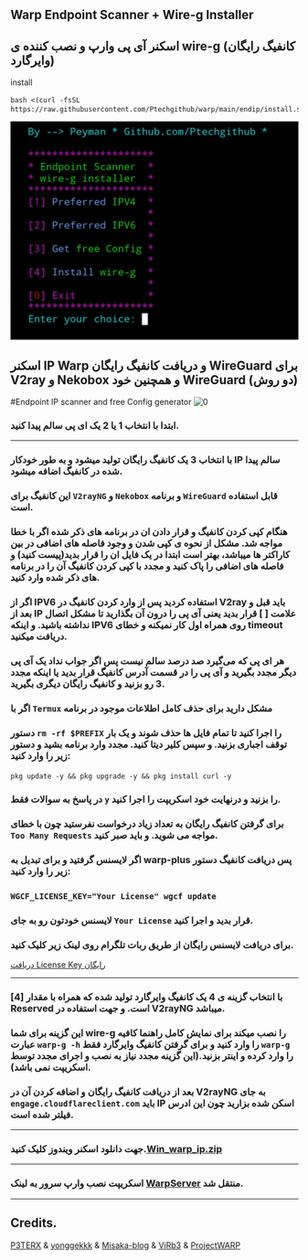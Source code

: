 ## Warp Endpoint Scanner + Wire-g Installer

## اسکنر آی پی وارپ و نصب کننده ی wire-g (کانفیگ رایگان وایرگارد)
install
```
bash <(curl -fsSL https://raw.githubusercontent.com/Ptechgithub/warp/main/endip/install.sh)
```
![16](https://raw.githubusercontent.com/Ptechgithub/configs/main/media/16.jpg)


## اسکنر IP Warp و دریافت کانفیگ رایگان WireGuard برای V2ray و Nekobox و همچنين خود WireGuard  (دو روش)

#Endpoint IP scanner and free Config generator
![0](https://raw.githubusercontent.com/Ptechgithub/configs/main/media/line.gif)
### ابتدا با انتخاب 1 یا 2 یک ای پی سالم پیدا کنید.
---
### با انتخاب 3 یک کانفیگ رایگان تولید میشود و به طور خودکار IP سالم  پیدا شده در کانفیگ اضافه میشود.
### این کانفیگ برای `V2rayNG` و `Nekobox` و برنامه `WireGuard` قابل استفاده است.
### هنگام کپی کردن کانفیگ و قرار دادن ان در برنامه های ذکر شده اگر با خطا مواجه شد. مشکل از نحوه ی کپی شدن و وجود فاصله های اضافی در بین کاراکتر ها میباشد، بهتر است ابتدا در یک فایل ان را قرار بدید(پیست کنید) و فاصله های اضافی را پاک کنید و مجدد با کپی کردن کانفیگ آن را در برنامه های ذکر شده وارد کنید.
### اگر از IPV6 استفاده کردید پس از وارد کردن کانفیگ در V2ray باید قبل و بعد از IP علامت [ ] قرار بدید یعنی آی پی را درون آن بگذاريد تا مشکل اتصال نداشته باشید. و اینکه IPV6 روی همراه اول کار نمیکنه و خطای timeout دریافت میکنید.
### هر ای پی که می‌گیرد صد درصد سالم نیست پس اگر جواب نداد یک آی پی دیگر مجدد بگیرید و آی پی را در قسمت آدرس کانفیگ قرار بدید یا اینکه مجدد 3 رو بزنید و کانفیگ رایگان دیگری بگيريد. 
### اگر با `Termux` مشکل دارید برای حذف کامل اطلاعات موجود در برنامه
### دستور `rm -rf $PREFIX` را اجرا کنید تا تمام فایل ها حذف شوند و یک بار توقف اجباری بزنید. و سپس کلیر دیتا کنید. مجدد وارد برنامه بشید و دستور زیر را وارد کنید:
`pkg update -y && pkg upgrade -y && pkg install curl -y`
 ### در پاسخ به سوالات فقط `y` را بزنید و درنهایت خود اسکریپت را اجرا کنید.
 ### برای گرفتن کانفیگ رایگان به تعداد زیاد درخواست نفرستید چون با خطای `Too Many Requests` مواجه می شوید.  و باید صبر کنید.
### اگر لایسنس گرفتید و برای تبدیل به warp-plus پس دریافت کانفیگ دستور زیر را وارد کنید:
### `WGCF_LICENSE_KEY="Your License" wgcf update`
### لایسنس خودتون رو به جای `Your License` قرار بدید و اجرا کنید.

### برای دریافت لایسنس رایگان از طریق ربات تلگرام روی لینک زیر کلیک کنید.
[دریافت License Key رایگان](https://t.me/generatewarpplusbot)

---
### [4] با انتخاب گزینه ی 4 یک کانفیگ وایرگارد تولید شده که همراه با مقدار Reserved  است. و جهت استفاده در V2rayNG میباشد.
### این گزینه برای شما wire-g را نصب میکند برای نمایش کامل راهنما کافیه عبارت `warp-g -h` را وارد کنید و برای گرفتن کانفیگ وایرگارد فقط `warp-g` را وارد کرده و اینتر بزنید.(این گزینه مجدد نیاز به نصب و اجرای مجدد توسط اسکریپت نمی باشد). 
### بعد از دریافت کانفیگ رایگان و اضافه کردن آن در V2rayNG به جای `engage.cloudflareclient.com` باید IP اسکن شده بزارید چون این ادرس فیلتر شده است.
---
### جهت دانلود اسکنر ویندوز کلیک کنید.[Win_warp_ip.zip](https://raw.githubusercontent.com/Ptechgithub/warp/main/endip/win_warp_ip.zip)
---
### اسکریپت نصب وارپ سرور به لینک [WarpServer](https://github.com/Ptechgithub/WarpServer) منتقل شد. 
---
## Credits.
[P3TERX](https://github.com/P3TERX/warp.sh) & [yonggekkk](https://github.com/yonggekkk) & [Misaka-blog](https://github.com/Misaka-blog) & [ViRb3](https://github.com/ViRb3/wgcf) & [ProjectWARP](https://gitlab.com/ProjectWARP)
